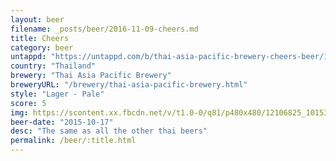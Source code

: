 ```yaml
---
layout: beer
filename: _posts/beer/2016-11-09-cheers.md
title: Cheers
category: beer
untappd: "https://untappd.com/b/thai-asia-pacific-brewery-cheers-beer/17465"
country: "Thailand"
brewery: "Thai Asia Pacific Brewery"
breweryURL: "/brewery/thai-asia-pacific-brewery.html"
style: "Lager - Pale"
score: 5
img: https://scontent.xx.fbcdn.net/v/t1.0-0/q81/p480x480/12106825_10153656865098745_7827402413417902820_n.jpg?_nc_cat=110&oh=bc83cad388bcc3b1b367b2983a101afd&oe=5C1F4E71
beer-date: "2015-10-17"
desc: "The same as all the other thai beers"
permalink: /beer/:title.html
---
```

